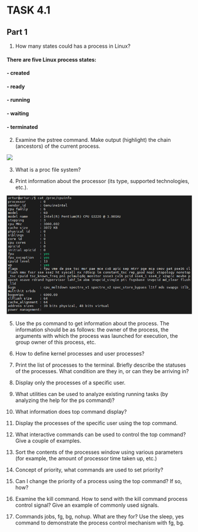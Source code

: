 # TASK 4.1

## Part 1


1. How many states could has a process in Linux?

#### There are five Linux process states: 
#### - created
#### - ready
#### - running
#### - waiting
#### - terminated

2. Examine the pstree command. Make output (highlight) the chain (ancestors) of the current process.

![](https://github.com/ArturMaksymchuk/materialsEpam/blob/master/m4/task3/1-2.png)

3. What is a proc file system?



4. Print information about the processor (its type, supported technologies, etc.).

![](https://github.com/ArturMaksymchuk/materialsEpam/blob/master/m4/task3/4.png)

5. Use the ps command to get information about the process. The information should be as follows: the owner of the process, the arguments with which the process was launched for execution, the group owner of this process, etc.



6. How to define kernel processes and user processes?



7. Print the list of processes to the terminal. Briefly describe the statuses of the processes. What condition are they in, or can they be arriving in?



8. Display only the processes of a specific user.



9. What utilities can be used to analyze existing running tasks (by analyzing the help for the ps command)?



10. What information does top command display?



11. Display the processes of the specific user using the top command.



12. What interactive commands can be used to control the top command? Give a couple of examples.



13. Sort the contents of the processes window using various parameters (for example, the amount of processor time taken up, etc.)



14. Concept of priority, what commands are used to set priority?



15. Can I change the priority of a process using the top command? If so, how?



16. Examine the kill command. How to send with the kill command process control signal? Give an example of commonly used signals.



17. Commands jobs, fg, bg, nohup. What are they for? Use the sleep, yes command to demonstrate the process control mechanism with fg, bg.



